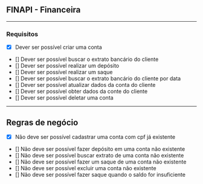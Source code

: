 ## FINAPI - Financeira

---

### Requisitos

- [x] Dever ser possível criar uma conta
- [] Dever ser possível buscar o extrato bancário do cliente
- [] Dever ser possível realizar um depósito
- [] Dever ser possível realizar um saque
- [] Dever ser possível buscar o extrato bancário do cliente por data
- [] Dever ser possível atualizar dados da conta do cliente
- [] Dever ser possível obter dados da conte do cliente
- [] Dever ser possível deletar uma conta

---

## Regras de negócio

- [x] Não deve ser possível cadastrar uma conta com cpf já existente
- [] Não deve ser possível fazer depósito em uma conta não existente
- [] Não deve ser possível buscar extrato de uma conta não existente
- [] Não deve ser possível fazer um saque de uma conta não existente
- [] Não deve ser possível excluir uma conta não existente
- [] Não deve ser possível fazer saque quando o saldo for insuficiente
